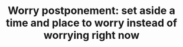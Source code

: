 ---
title: "Worry postponement: set aside a time and place to worry instead of worrying right now"
tags: human inspection resilience
noproblem: true
order: 2
---